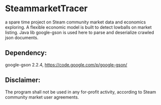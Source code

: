 SteammarketTracer
=================

a spare time project on Steam community market data and economics exploring. A flexible economic model is built to detect lowballs on market listing. Java lib google-gson is used here to parse and deserialize crawled json documents.

## **Dependency:** 

google-gson 2.2.4, https://code.google.com/p/google-gson/

## **Disclaimer:** 

The program shall not be used in any for-profit activity, according to Steam community market user agreements.
